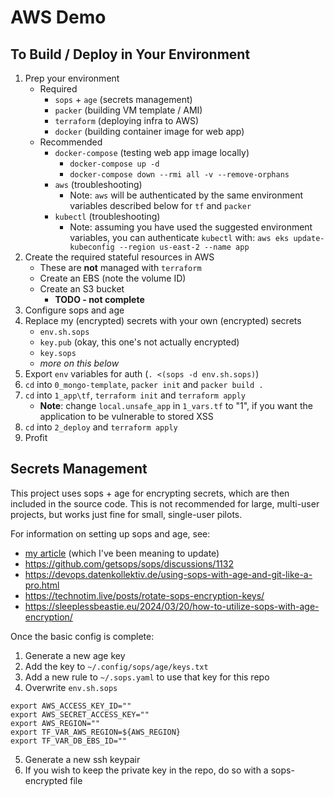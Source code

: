 # AWS Demo

## To Build / Deploy in Your Environment

1. Prep your environment
   - Required
     - `sops` + `age` (secrets management)
     - `packer` (building VM template / AMI)
     - `terraform` (deploying infra to AWS)
     - `docker` (building container image for web app)
   - Recommended
     - `docker-compose` (testing web app image locally)
       - `docker-compose up -d`
       - `docker-compose down --rmi all -v --remove-orphans`
     - `aws` (troubleshooting)
       - Note: `aws` will be authenticated by the same environment variables
         described below for `tf` and `packer`
     - `kubectl` (troubleshooting)
       - Note: assuming you have used the suggested environment variables, you
         can authenticate `kubectl` with: 
         `aws eks update-kubeconfig --region us-east-2 --name app` 
2. Create the required stateful resources in AWS
   - These are **not** managed with `terraform`
   - Create an EBS (note the volume ID)
   - Create an S3 bucket
     - **TODO - not complete**
3. Configure sops and age
4. Replace my (encrypted) secrets with your own (encrypted) secrets
   - `env.sh.sops`
   - `key.pub` (okay, this one's not actually encrypted)
   - `key.sops`
   - *more on this below*
5. Export `env` variables for auth (`. <(sops -d env.sh.sops)`)
6. `cd` into `0_mongo-template`, `packer init` and `packer build .`
7. `cd` into `1_app\tf`, `terraform init` and `terraform apply`
   - **Note**: change `local.unsafe_app` in `1_vars.tf` to "1", if you want the
     application to be vulnerable to stored XSS
8. `cd` into `2_deploy` and `terraform apply`
9. Profit

## Secrets Management

This project uses sops + age for encrypting secrets, which are then included in
the source code. This is not recommended for large, multi-user projects, but
works just fine for small, single-user pilots.

For information on setting up sops and age, see:

- [my article](https://nicholas-morris.com/articles/sops) (which I've been
  meaning to update)
- https://github.com/getsops/sops/discussions/1132
- https://devops.datenkollektiv.de/using-sops-with-age-and-git-like-a-pro.html
- https://technotim.live/posts/rotate-sops-encryption-keys/
- https://sleeplessbeastie.eu/2024/03/20/how-to-utilize-sops-with-age-encryption/

Once the basic config is complete:

1. Generate a new age key
2. Add the key to `~/.config/sops/age/keys.txt`
3. Add a new rule to `~/.sops.yaml` to use that key for this repo
4. Overwrite `env.sh.sops`

```sh:env.sh.sops
export AWS_ACCESS_KEY_ID=""
export AWS_SECRET_ACCESS_KEY=""
export AWS_REGION=""
export TF_VAR_AWS_REGION=${AWS_REGION}
export TF_VAR_DB_EBS_ID=""
```

5. Generate a new ssh keypair
6. If you wish to keep the private key in the repo, do so with a sops-encrypted
   file 